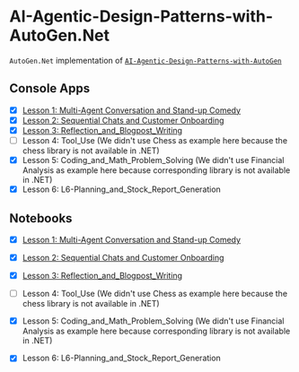 # AI-Agentic-Design-Patterns-with-AutoGen.Net

`AutoGen.Net` implementation of [`AI-Agentic-Design-Patterns-with-AutoGen`](https://www.deeplearning.ai/short-courses/ai-agentic-design-patterns-with-autogen/)

## Console Apps
- [x] [Lesson 1: Multi-Agent Conversation and Stand-up Comedy](./L1_MultiAgent_Conversation_and_Standup_Comedy/)
- [x] [Lesson 2: Sequential Chats and Customer Onboarding](./L2_Sequential_Chats_and_Customer_Onboarding/)
- [x] [Lesson 3: Reflection_and_Blogpost_Writing](./L3_Reflection_and_Blogpost_Writing/)
- [ ] Lesson 4: Tool_Use (We didn't use Chess as example here because the chess library is not available in .NET)
- [x] Lesson 5: Coding_and_Math_Problem_Solving (We didn't use Financial Analysis as example here because corresponding library is not available in .NET)
- [x] Lesson 6: L6-Planning_and_Stock_Report_Generation

## Notebooks
- [x] [Lesson 1: Multi-Agent Conversation and Stand-up Comedy](./L1_MultiAgent_Conversation_and_Standup_Comedy/)
- [x] [Lesson 2: Sequential Chats and Customer Onboarding](./L2_Sequential_Chats_and_Customer_Onboarding/)
- [x] [Lesson 3: Reflection_and_Blogpost_Writing](./L3_Reflection_and_Blogpost_Writing/)
- [ ] Lesson 4: Tool_Use (We didn't use Chess as example here because the chess library is not available in .NET)
- [x] Lesson 5: Coding_and_Math_Problem_Solving (We didn't use Financial Analysis as example here because corresponding library is not available in .NET)
- [x] Lesson 6: L6-Planning_and_Stock_Report_Generation

